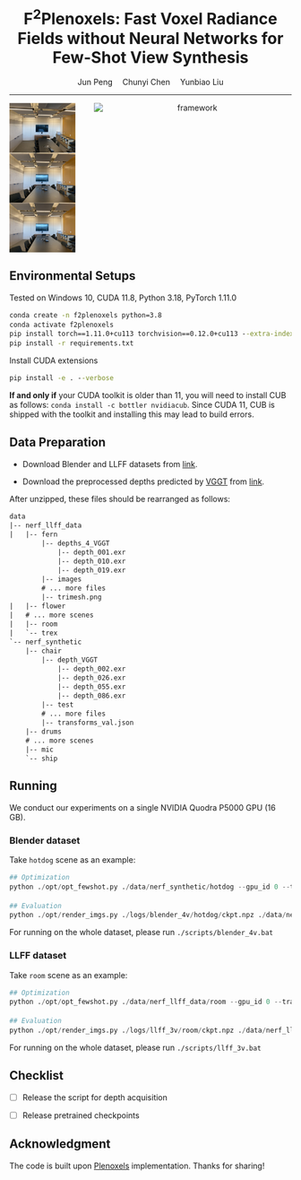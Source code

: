<div align="center">
<h1>F<sup>2</sup>Plenoxels: Fast Voxel Radiance Fields without Neural Networks for Few-Shot View Synthesis</h1>

<div>
    Jun Peng</sup>&emsp;
    Chunyi Chen</sup>&emsp;
    Yunbiao Liu</sup>
</div>

</div>

---------------------------------------------------
<!--
<p align="center" >
  <a href="">
    <img src="assets/demo_room_2x.gif" alt="framework" width="50%">
  </a>
</p>
-->

<div align="center" style="display: flex; justify-content: space-between;">
   <img src="assets/room_inputs.png" alt="sparse_inputs" width="23.4%%"> <img src="assets/demo_room.gif" alt="framework" width="70%">
</div>


<!--
<center>
   <img src="assets/room_inputs.png" alt="sparse_inputs" width="23.4%">
   <img src="assets/demo_room.gif" alt="framework" width="70%">
</center>
-->

## Environmental Setups
Tested on Windows 10, CUDA 11.8, Python 3.18, PyTorch 1.11.0

```cmd
conda create -n f2plenoxels python=3.8
conda activate f2plenoxels
pip install torch==1.11.0+cu113 torchvision==0.12.0+cu113 --extra-index-url https://download.pytorch.org/whl/cu113
pip install -r requirements.txt
```
Install CUDA extensions

```cmd
pip install -e . --verbose
```

**If and only if** your CUDA toolkit is older than 11, you will need to install CUB as follows:
`conda install -c bottler nvidiacub`.
Since CUDA 11, CUB is shipped with the toolkit and installing this may lead to build errors.

## Data Preparation

- Download Blender and LLFF datasets from [link](https://drive.google.com/drive/folders/1cK3UDIJqKAAm7zyrxRYVFJ0BRMgrwhh4).

- Download the preprocessed depths predicted by [VGGT](https://github.com/facebookresearch/vggt) from [link](https://drive.google.com/file/d/1ghOT883-h3wqbdCQBsT9n21hPYURyaWa/view?usp=drive_link).

After unzipped, these files should be rearranged as follows:

```
data
|-- nerf_llff_data
|   |-- fern
        |-- depths_4_VGGT
            |-- depth_001.exr
            |-- depth_010.exr
            |-- depth_019.exr
        |-- images
        # ... more files
        |-- trimesh.png
|   |-- flower
|   # ... more scenes
|   |-- room
|   `-- trex
`-- nerf_synthetic
    |-- chair
        |-- depth_VGGT
            |-- depth_002.exr
            |-- depth_026.exr
            |-- depth_055.exr
            |-- depth_086.exr
        |-- test
        # ... more files
        |-- transforms_val.json
    |-- drums
    # ... more scenes
    |-- mic
    `-- ship
```

## Running

We conduct our experiments on a single NVIDIA Quodra P5000 GPU (16 GB).

### Blender dataset

Take `hotdog` scene as an example:

```python
## Optimization
python ./opt/opt_fewshot.py ./data/nerf_synthetic/hotdog --gpu_id 0 --train_dir ./logs/blender_4v/hotdog --config ./opt/configs/syn_4v.json --hardcode_train_views 2 26 55 86

## Evaluation
python ./opt/render_imgs.py ./logs/blender_4v/hotdog/ckpt.npz ./data/nerf_synthetic/hotdog --gpu_id 0 --white_bkgd 1 --background_brightness 1.0
```
For running on the whole dataset, please run `./scripts/blender_4v.bat`

### LLFF dataset

Take `room` scene as an example:

```python
## Optimization
python ./opt/opt_fewshot.py ./data/nerf_llff_data/room --gpu_id 0 --train_dir ./logs/llff_3v/room --config ./opt/configs/llff_3v.json --hardcode_train_views 1 20 39

## Evaluation
python ./opt/render_imgs.py ./logs/llff_3v/room/ckpt.npz ./data/nerf_llff_data/room --gpu_id 0 --background_brightness 0.5
```
For running on the whole dataset, please run `./scripts/llff_3v.bat`




## Checklist

- [ ] Release the script for depth acquisition
- [ ] Release pretrained checkpoints


## Acknowledgment


The code is built upon [Plenoxels](https://github.com/sxyu/svox2) implementation. Thanks for sharing!





